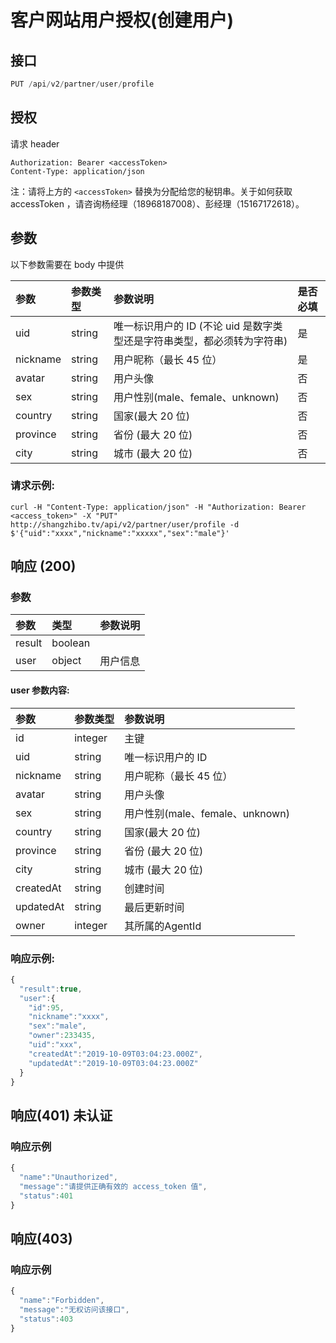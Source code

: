 # 客户网站用户授权\(创建用户\)

## 接口

```javascript
PUT /api/v2/partner/user/profile
```

## 授权

请求 header

```http
Authorization: Bearer <accessToken>
Content-Type: application/json
```

注：请将上方的 `<accessToken>` 替换为分配给您的秘钥串。关于如何获取 accessToken ，请咨询杨经理（18968187008）、彭经理（15167172618）。

## 参数

以下参数需要在 body 中提供

| 参数 | 参数类型 | 参数说明 | 是否必填 |
| :--- | :--- | :--- | :--- |
| uid | string | 唯一标识用户的 ID \(不论 uid 是数字类型还是字符串类型，都必须转为字符串\) | 是 |
| nickname | string | 用户昵称（最长 45 位） | 是 |
| avatar | string | 用户头像 | 否 |
| sex | string | 用户性别\(male、female、unknown\) | 否 |
| country | string | 国家\(最大 20 位\) | 否 |
| province | string | 省份 \(最大 20 位\) | 否 |
| city | string | 城市 \(最大 20 位\) | 否 |

### 请求示例:

```http
curl -H "Content-Type: application/json" -H "Authorization: Bearer <access_token>" -X "PUT" http://shangzhibo.tv/api/v2/partner/user/profile -d $'{"uid":"xxxx","nickname":"xxxxx","sex":"male"}'
```

## 响应 \(200\)

### 参数

| 参数 | 类型 | 参数说明 |
| :--- | :--- | :--- |
| result | boolean |  |
| user | object | 用户信息 |

#### user 参数内容:

| 参数 | 参数类型 | 参数说明 |
| :--- | :--- | :--- |
| id | integer | 主键 |
| uid | string | 唯一标识用户的 ID |
| nickname | string | 用户昵称（最长 45 位） |
| avatar | string | 用户头像 |
| sex | string | 用户性别\(male、female、unknown\) |
| country | string | 国家\(最大 20 位\) |
| province | string | 省份 \(最大 20 位\) |
| city | string | 城市 \(最大 20 位\) |
| createdAt | string | 创建时间 |
| updatedAt | string | 最后更新时间 |
| owner | integer | 其所属的AgentId |

### 响应示例:

```javascript
{
  "result":true,
  "user":{
    "id":95,
    "nickname":"xxxx",
    "sex":"male",
    "owner":233435,
    "uid":"xxx",
    "createdAt":"2019-10-09T03:04:23.000Z",
    "updatedAt":"2019-10-09T03:04:23.000Z"
  }
}
```

## 响应\(401\) 未认证

### 响应示例

```javascript
{
  "name":"Unauthorized",
  "message":"请提供正确有效的 access_token 值",
  "status":401
}
```

## 响应\(403\)

### 响应示例

```javascript
{
  "name":"Forbidden",
  "message":"无权访问该接口",
  "status":403
}
```


